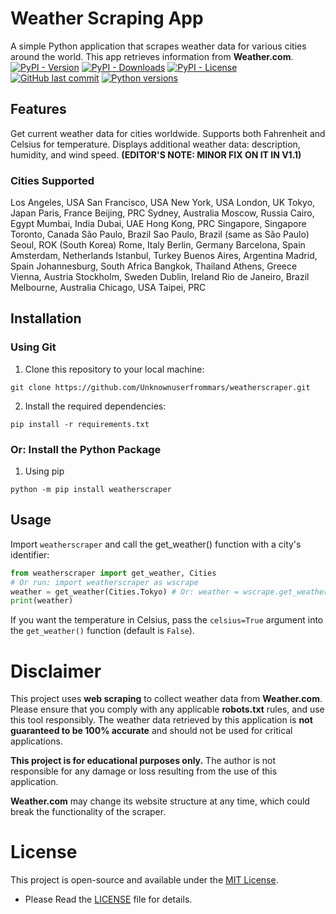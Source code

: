 # Weather Scraping App
A simple Python application that scrapes weather data for various cities around the world. This app retrieves information from **Weather.com**.
[![PyPI - Version](https://img.shields.io/pypi/v/weatherscraper.svg)](https://pypi.org/project/weatherscraper/)
[![PyPI - Downloads](https://img.shields.io/pypi/dm/weatherscraper.svg)](https://pypi.org/project/weatherscraper/)
[![PyPI - License](https://img.shields.io/pypi/l/weatherscraper.svg)](https://pypi.org/project/weatherscraper/)
[![GitHub last commit](https://img.shields.io/github/last-commit/Unknownuserfrommars/weatherscraper.svg)](https://github.com/Unknownuserfrommars/weatherscraper)
[![Python versions](https://img.shields.io/pypi/pyversions/weatherscraper.svg)](https://pypi.org/project/weatherscraper/)
## Features
Get current weather data for cities worldwide.
Supports both Fahrenheit and Celsius for temperature.
Displays additional weather data: description, humidity, and wind speed. **(EDITOR'S NOTE: MINOR FIX ON IT IN V1.1)**
### Cities Supported
Los Angeles, USA
San Francisco, USA
New York, USA
London, UK
Tokyo, Japan
Paris, France
Beijing, PRC
Sydney, Australia
Moscow, Russia
Cairo, Egypt
Mumbai, India
Dubai, UAE
Hong Kong, PRC
Singapore, Singapore
Toronto, Canada
São Paulo, Brazil
Sao Paulo, Brazil (same as São Paulo)
Seoul, ROK (South Korea)
Rome, Italy
Berlin, Germany
Barcelona, Spain
Amsterdam, Netherlands
Istanbul, Turkey
Buenos Aires, Argentina
Madrid, Spain
Johannesburg, South Africa
Bangkok, Thailand
Athens, Greece
Vienna, Austria
Stockholm, Sweden
Dublin, Ireland
Rio de Janeiro, Brazil
Melbourne, Australia
Chicago, USA
Taipei, PRC

## Installation
### Using Git
1. Clone this repository to your local machine:
```commandline
git clone https://github.com/Unknownuserfrommars/weatherscraper.git
```
2. Install the required dependencies:
```commandline
pip install -r requirements.txt
```
### Or: Install the Python Package
1. Using pip
```commandline
python -m pip install weatherscraper
```
## Usage
Import `weatherscraper` and call the get_weather() function with a city's identifier:
```python
from weatherscraper import get_weather, Cities
# Or run: import weatherscraper as wscrape
weather = get_weather(Cities.Tokyo) # Or: weather = wscrape.get_weather(wscrape.Cities.Beijing)
print(weather)
```
If you want the temperature in Celsius, pass the `celsius=True` argument into the `get_weather()` function (default is `False`).

# **Disclaimer**
This project uses **web scraping** to collect weather data from **Weather.com**. Please ensure that you comply with any applicable **robots.txt** rules, and use this tool responsibly. The weather data retrieved by this application is **not guaranteed to be 100% accurate** and should not be used for critical applications.

**This project is for educational purposes only.** The author is not responsible for any damage or loss resulting from the use of this application.

**Weather.com** may change its website structure at any time, which could break the functionality of the scraper.

# License
This project is open-source and available under the [MIT License](https://opensource.org/licenses/MIT).
- Please Read the [LICENSE](LICENSE.md) file for details.
